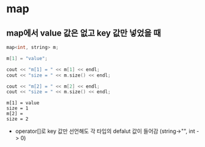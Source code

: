 # map
## map에서 value 값은 없고 key 값만 넣었을 때
~~~c++
map<int, string> m;

m[1] = "value";

cout << "m[1] = " << m[1] << endl;
cout << "size = " << m.size() << endl;

cout << "m[2] = " << m[2] << endl;
cout << "size = " << m.size() << endl;
~~~
~~~
m[1] = value
size = 1
m[2] =
size = 2
~~~
- operator[]로 key 값만 선언해도 각 타입의 defalut 값이 들어감 (string->"", int -> 0)


